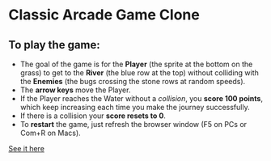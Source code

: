 # Classic Arcade Game Clone

## To play the game:

*	The goal of the game is for the **Player** (the sprite at the bottom on the grass) to get to the **River** (the blue row at the top) without colliding with the **Enemies** (the bugs crossing the stone rows at random speeds).
*	The **arrow keys** move the Player.
*	If the Player reaches the Water without a *collision*, you **score 100 points**, which keep increasing each time you make the journey successfully.
*	If there is a collision your **score resets to 0**.
*	To **restart** the game, just refresh the browser window (F5 on PCs or Com+R on Macs).

[See it here](https://rajiv-shankar.github.io/Udacity-FEND-Project-3/)